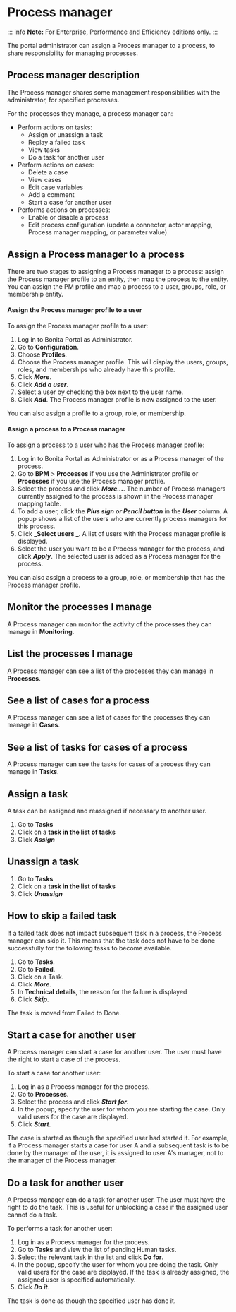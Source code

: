 # Process manager

::: info
**Note:** For Enterprise, Performance and Efficiency editions only.
:::

The portal administrator can assign a Process manager to a process, to share responsibility for managing processes.

## Process manager description

The Process manager shares some management responsibilities with the administrator, for specified processes. 

For the processes they manage, a process manager can:

* Perform actions on tasks:
  * Assign or unassign a task
  * Replay a failed task
  * View tasks
  * Do a task for another user
* Perform actions on cases:
  * Delete a case
  * View cases
  * Edit case variables
  * Add a comment
  * Start a case for another user 
* Performs actions on processes:
  * Enable or disable a process
  * Edit process configuration (update a connector, actor mapping, Process manager mapping, or parameter value)

## Assign a Process manager to a process

There are two stages to assigning a Process manager to a process: assign the Process manager profile to an entity, then map the process to the entity. 
You can assign the PM profile and map a process to a user, groups, role, or membership entity.

#### Assign the Process manager profile to a user

To assign the Process manager profile to a user:

1. Log in to Bonita Portal as Administrator.
2. Go to **Configuration**.
3. Choose **Profiles**.
4. Choose the Process manager profile. This will display the users, groups, roles, and memberships who already have this profile.
5. Click **_More_**.
6. Click **_Add a user_**.
7. Select a user by checking the box next to the user name.
8. Click **_Add_**. The Process manager profile is now assigned to the user.

You can also assign a profile to a group, role, or membership.

#### Assign a process to a Process manager

To assign a process to a user who has the Process manager profile:

1. Log in to Bonita Portal as Administrator or as a Process manager of the process.
2. Go to **BPM** \> **Processes** if you use the Administrator profile or **Processes** if you use the Process manager profile.
3. Select the process and click **_More..._**. The number of Process managers currently assigned to the process is shown in the Process manager mapping table.
4. To add a user, click the _**Plus sign or Pencil button**_ in the **_User_** column. A popup shows a list of the users who are currently process managers for this process.
5. Click **_Select users _**. A list of users with the Process manager profile is displayed.
6. Select the user you want to be a Process manager for the process, and click **_Apply_**. The selected user is added as a Process manager for the process.

You can also assign a process to a group, role, or membership that has the Process manager profile.

## Monitor the processes I manage

A Process manager can monitor the activity of the processes they can manage in **Monitoring**.

## List the processes I manage

A Process manager can see a list of the processes they can manage in **Processes**.

## See a list of cases for a process

A Process manager can see a list of cases for the processes they can manage in **Cases**.

## See a list of tasks for cases of a process

A Process manager can see the tasks for cases of a process they can manage in **Tasks**.

## Assign a task

A task can be assigned and reassigned if necessary to another user.

1. Go to **Tasks**
2. Click on a **task in the list of tasks**
3. Click _**Assign**_

## Unassign a task

1. Go to **Tasks**
2. Click on a **task in the list of tasks**
3. Click _**Unassign**_

## How to skip a failed task

If a failed task does not impact subsequent task in a process, the Process manager can skip it. This means that the task does not have to be done successfully for the following tasks to become available.

1. Go to **Tasks**.
2. Go to **Failed**.
3. Click on a Task.
4. Click _**More**_.
5. In **Technical details**, the reason for the failure is displayed
6. Click _**Skip**_.

The task is moved from Failed to Done.

## Start a case for another user

A Process manager can start a case for another user. The user must have the right to start a case of the process.

To start a case for another user:

1. Log in as a Process manager for the process.
2. Go to **Processes**.
3. Select the process and click **_Start for_**.
4. In the popup, specify the user for whom you are starting the case. Only valid users for the case are displayed.
5. Click **_Start_**.

The case is started as though the specified user had started it. 
For example, if a Process manager starts a case for user A and a subsequent task is to be done by the manager of the user, it is assigned to user A's manager, not to the manager of the Process manager.

## Do a task for another user

A Process manager can do a task for another user. The user must have the right to do the task. This is useful for unblocking a case if the assigned user cannot do a task.

To performs a task for another user:

1. Log in as a Process manager for the process.
2. Go to **Tasks** and view the list of pending Human tasks.
3. Select the relevant task in the list and click **Do for**.
4. In the popup, specify the user for whom you are doing the task. Only valid users for the case are displayed. If the task is already assigned, the assigned user is specified automatically.
5. Click **_Do it_**.

The task is done as though the specified user has done it.
